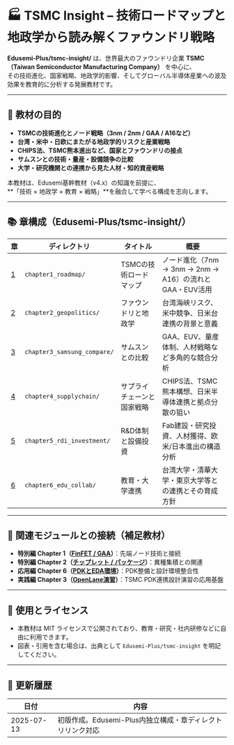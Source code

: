 # 🏭 TSMC Insight – 技術ロードマップと地政学から読み解くファウンドリ戦略

**Edusemi-Plus/tsmc-insight/** は、世界最大のファウンドリ企業 **TSMC（Taiwan Semiconductor Manufacturing Company）** を中心に、  
その技術進化、国家戦略、地政学的影響、そしてグローバル半導体産業への波及効果を教育的に分析する発展教材です。

---

## 🎯 教材の目的

- **TSMCの技術進化とノード戦略（3nm / 2nm / GAA / A16など）**
- **台湾・米中・日欧にまたがる地政学的リスクと産業戦略**
- **CHIPS法、TSMC熊本進出など、国家とファウンドリの接点**
- **サムスンとの技術・量産・設備競争の比較**
- **大学・研究機関との連携から見た人材・知的資産戦略**

本教材は、Edusemi基幹教材（v4.x）の知識を前提に、  
**「技術 × 地政学 × 教育 × 戦略」**を融合して学べる構成を志向します。

---

## 📚 章構成（Edusemi-Plus/tsmc-insight/）

| 章 | ディレクトリ | タイトル | 概要 |
|----|--------------|----------|------|
| [1](chapter1_roadmap/README.md) | `chapter1_roadmap/` | TSMCの技術ロードマップ | ノード進化（7nm → 3nm → 2nm → A16）の流れとGAA・EUV活用 |
| [2](chapter2_geopolitics/README.md) | `chapter2_geopolitics/` | ファウンドリと地政学 | 台湾海峡リスク、米中競争、日米台連携の背景と意義 |
| [3](chapter3_samsung_compare/README.md) | `chapter3_samsung_compare/` | サムスンとの比較 | GAA、EUV、量産体制、人材戦略など多角的な競合分析 |
| [4](chapter4_supplychain/README.md) | `chapter4_supplychain/` | サプライチェーンと国家戦略 | CHIPS法、TSMC熊本構想、日米半導体連携と拠点分散の狙い |
| [5](chapter5_rdi_investment/README.md) | `chapter5_rdi_investment/` | R&D体制と設備投資 | Fab建設・研究投資、人材獲得、欧米/日本進出の構造分析 |
| [6](chapter6_edu_collab/README.md) | `chapter6_edu_collab/` | 教育・大学連携 | 台湾大学・清華大学・東京大学等との連携とその育成方針 |

---

## 🔗 関連モジュールとの接続（補足教材）

- **特別編 Chapter 1（[FinFET / GAA](https://github.com/Samizo-AITL/Edusemi-v4x/blob/main/f_chapter1_finfet_gaa/README.md)）**：先端ノード技術と接続
- **特別編 Chapter 2（[チップレット / パッケージ](https://github.com/Samizo-AITL/Edusemi-v4x/blob/main/f_chapter2_chiplet_pkg/README.md)）**：異種集積との関連
- **応用編 Chapter 6（[PDKとEDA環境](https://github.com/Samizo-AITL/Edusemi-v4x/blob/main/d_chapter6_pdk_and_eda_environment/README.md)）**：PDK整備と設計環境整合性
- **実践編 Chapter 3（[OpenLane演習](https://github.com/Samizo-AITL/Edusemi-v4x/blob/main/e_chapter3_openlane_practice/README.md)）**：TSMC PDK連携設計演習の応用基盤

---

## 📘 使用とライセンス

- 本教材は MIT ライセンスで公開されており、教育・研究・社内研修などに自由に利用できます。
- 図表・引用を含む場合は、出典として `Edusemi-Plus/tsmc-insight` を明記してください。

---

## 📅 更新履歴

| 日付 | 内容 |
|------|------|
| 2025-07-13 | 初版作成。Edusemi-Plus内独立構成・章ディレクトリリンク対応 |
